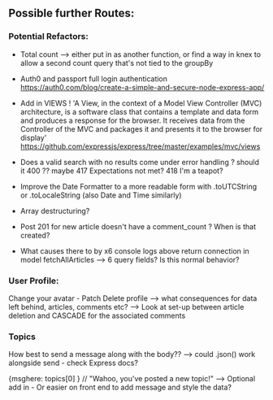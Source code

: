 ## Possible further Routes:

### Potential Refactors:

- Total count --> either put in as another function, or find a way in knex to allow a second count query that's not tied to the groupBy

- Auth0 and passport full login authentication
  https://auth0.com/blog/create-a-simple-and-secure-node-express-app/

- Add in VIEWS ! 'A View, in the context of a Model View Controller (MVC) architecture, is a software class that contains a template and data form and produces a response for the browser. It receives data from the Controller of the MVC and packages it and presents it to the browser for display' https://github.com/expressjs/express/tree/master/examples/mvc/views

- Does a valid search with no results come under error handling ? should it 400 ?? maybe 417 Expectations not met?
  418 I'm a teapot?

- Improve the Date Formatter to a more readable form with .toUTCString or .toLocaleString (also Date and Time similarly)

- Array destructuring?

- Post 201 for new article doesn't have a comment_count ? When is that created?

- What causes there to by x6 console logs above return connection in model fetchAllArticles --> 6 query fields? Is this normal behavior?

### User Profile:

Change your avatar - Patch
Delete profile --> what consequences for data left behind, articles, comments etc? --> Look at set-up between article deletion and CASCADE for the associated comments

### Topics

How best to send a message along with the body??
--> could .json() work alongside send - check Express docs?

{msghere: topics[0] }
// "Wahoo, you've posted a new topic!" --> Optional add in - Or easier on front end to add message and style the data?
